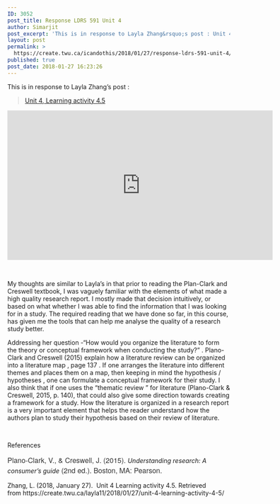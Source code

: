 ```yaml
---
ID: 3052
post_title: Response LDRS 591 Unit 4
author: Simarjit
post_excerpt: 'This is in response to Layla Zhang&rsquo;s post : Unit 4, Learning activity 4.5 &nbsp; My thoughts are similar to Layla&rsquo;s in that prior to reading the Plan-Clark and Creswell textbook, I was vaguely familiar with the elements of what made a high quality research report. I mostly made that decision intuitively, or based on [&hellip;]'
layout: post
permalink: >
  https://create.twu.ca/icandothis/2018/01/27/response-ldrs-591-unit-4/
published: true
post_date: 2018-01-27 16:23:26
---
```

<p>This is in response to Layla Zhang&#8217;s post :</p>
<blockquote class="wp-embedded-content" data-secret="hDYdoJIfj1"><p><a href="https://create.twu.ca/layla11/2018/01/27/unit-4-learning-activity-4-5/">Unit 4, Learning activity 4.5</a></p></blockquote>
<p><iframe class="wp-embedded-content" sandbox="allow-scripts" security="restricted" src="https://create.twu.ca/layla11/2018/01/27/unit-4-learning-activity-4-5/embed/#?secret=hDYdoJIfj1" data-secret="hDYdoJIfj1" width="600" height="338" title="&#8220;Unit 4, Learning activity 4.5&#8221; &#8212; Layla Zhang" frameborder="0" marginwidth="0" marginheight="0" scrolling="no"></iframe></p>
<p>&nbsp;</p>
<p>My thoughts are similar to Layla&#8217;s in that prior to reading the Plan-Clark and Creswell textbook, I was vaguely familiar with the elements of what made a high quality research report. I mostly made that decision intuitively, or based on what whether I was able to find the information that I was looking for in a study. The required reading that we have done so far, in this course, has given me the tools that can help me analyse the quality of a research study better.</p>
<p>Addressing her question -&#8220;How would you organize the literature to form the theory or conceptual framework when conducting the study?&#8221; . Plano-Clark and Creswell (2015) explain how a literature review can be organized into a literature map , page 137 . If one arranges the literature into different themes and places them on a map, then keeping in mind the hypothesis / hypotheses , one can formulate a conceptual framework for their study. I also think that if one uses the &#8220;thematic review &#8221; for literature (Plano-Clark &amp; Creswell, 2015, p. 140), that could also give some direction towards creating a framework for a study. How the literature is organized in a research report is a very important element that helps the reader understand how the authors plan to study their hypothesis based on their review of literature.</p>
<p>&nbsp;</p>
<p>References</p>
<p><span style="float: none;background-color: transparent;color: #333333;font-family: 'Libre Franklin','Helvetica Neue',helvetica,arial,sans-serif;font-size: 16px;font-style: normal;font-variant: normal;font-weight: 400;letter-spacing: normal;text-align: left;text-decoration: none;text-indent: 0px">Plano-Clark, V., &amp; Creswell, J. (2015). </span><em>Understanding research: A consumer’s guide</em><span style="float: none;background-color: transparent;color: #333333;font-family: 'Libre Franklin','Helvetica Neue',helvetica,arial,sans-serif;font-size: 16px;font-style: normal;font-variant: normal;font-weight: 400;letter-spacing: normal;text-align: left;text-decoration: none;text-indent: 0px"> (2nd ed.). Boston, MA: Pearson.</span></p>
<p>Zhang, L. (2018, January 27).  Unit 4 Learning activity 4.5. Retrieved from https://create.twu.ca/layla11/2018/01/27/unit-4-learning-activity-4-5/</p>
<p>&nbsp;</p>